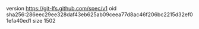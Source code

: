 version https://git-lfs.github.com/spec/v1
oid sha256:286eec29ee328daf43eb625ab09ceea77d8ac46f206bc2215d32ef01efa40ed1
size 1502
